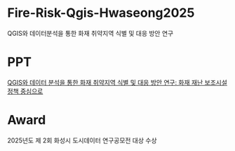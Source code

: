 # Fire-Risk-Qgis-Hwaseong2025
QGIS와 데이터분석을 통한 화재 취약지역 식별 및 대응 방안 연구

# PPT
[QGIS와 데이터 분석을 통한 화재 취약지역 식별 및 대응 방안 연구: 화재 재난 보조시설 정책 중심으로](https://docs.google.com/presentation/d/1POMNQxUjZmdH2SVHqLRVYgrIFxNlCHJlOaO7VGMqrsk/edit?usp=sharing)

# Award
2025년도 제 2회 화성시 도시데이터 연구공모전 대상 수상

